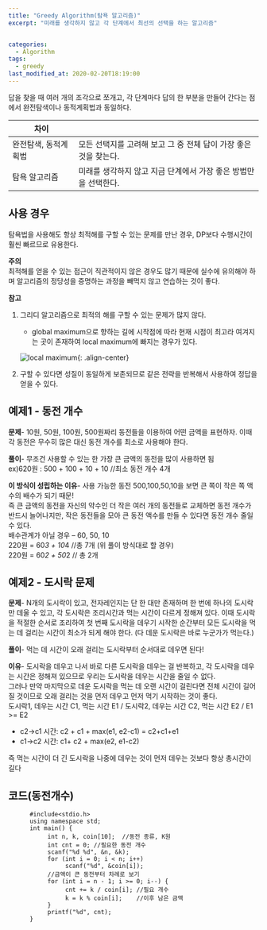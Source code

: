 ```yaml
---
title: "Greedy Algorithm(탐욕 알고리즘)"
excerpt: "미래를 생각하지 않고 각 단계에서 최선의 선택을 하는 알고리즘"


categories:
  - Algorithm
tags:
  - greedy
last_modified_at: 2020-02-20T18:19:00
---
```

답을 찾을 때 여러 개의 조각으로 쪼개고, 각 단계마다 답의 한 부분을 만들어 간다는 점에서 완전탐색이나 동적계획법과 동일하다.  

|차이|   |
|----|----|
|완전탐색, 동적계획법|모든 선택지를 고려해 보고 그 중 전체 답이 가장 좋은 것을 찾는다.|
|탐욕 알고리즘|미래를 생각하지 않고 지금 단계에서 가장 좋은 방법만을 선택한다.|

사용 경우  
----------  
탐욕법을 사용해도 항상 최적해를 구할 수 있는 문제를 만난 경우, DP보다 수행시간이 훨씬 빠르므로 유용한다.  


**주의**  
최적해를 얻을 수 있는 접근이 직관적이지 않은 경우도 많기 때문에 실수에 유의해야 하며 알고리즘의 정당성을 증명하는 과정을 빼먹지 않고 연습하는 것이 좋다.  


**참고**  
1. 그리디 알고리즘으로 최적의 해를 구할 수 있는 문제가 많지 않다.
	- global maximum으로 향하는 길에 시작점에 따라 현재 시점이 최고라 여겨지는 곳이 존재하여 local maximum에 빠지는 경우가 있다.  


	![local maximum](https://yuksangeun.github.io/assets/images/greedy_localmaximum.png){: .align-center}  


2. 구할 수 있다면 성질이 동일하게 보존되므로 같은 전략을 반복해서 사용하여 정답을 얻을 수 있다.  

예제1 - 동전 개수  
-----------------------------------------------------  
**문제**- 10원, 50원, 100원, 500원짜리 동전들을 이용하여 어떤 금액을 표현하자. 이때 각 동전은 무수히 많은 대신 동전 개수를 최소로 사용해야 한다.  


**풀이**- 무조건 사용할 수 있는 한 가장 큰 금액의 동전을 많이 사용하면 됨  
ex)620원 : 500 + 100 + 10 + 10 //최소 동전 개수 4개  


**이 방식이 성립하는 이유**-  사용 가능한 동전 500,100,50,10을 보면 큰 쪽이 작은 쪽 액수의 배수가 되기 때문!  
즉 큰 금액의 동전을 자신의 약수인 더 작은 여러 개의 동전들로 교체하면 동전 개수가 반드시 늘어나지만, 작은 동전들을 모아 큰 동전 액수를 만들 수 있다면 동전 개수 줄일 수 있다.  
배수관계가 아닐 경우 – 60, 50, 10  
220원 = 60*3 + 10*4 //총 7개 (위 풀이 방식대로 할 경우)  
220원 = 60*2 + 50*2 // 총 2개  

예제2 - 도시락 문제  
---------------------------------------------------  
**문제**- N개의 도시락이 있고, 전자레인지는 단 한 대만 존재하며 한 번에 하나의 도시락만 데울 수 있고, 각 도시락은 조리시간과 먹는 시간이 다르게 정해져 있다. 이때 도시락을 적절한 순서로 조리하여 첫 번째 도시락을 데우기 시작한 순간부터 모든 도시락을 먹는 데 걸리는 시간이 최소가 되게 해야 한다. (다 데운 도시락은 바로 누군가가 먹는다.)  


**풀이**- 먹는 데 시간이 오래 걸리는 도시락부터 순서대로 데우면 된다!  


**이유**- 도시락을 데우고 나서 바로 다른 도시락을 데우는 걸 반복하고, 각 도시락을 데우는 시간은 정해져 있으므로 우리는 도시락을 데우는 시간을 줄일 수 없다.  
그러나 만약 마지막으로 데운 도시락을 먹는 데 오랜 시간이 걸린다면 전체 시간이 길어질 것이므로 오래 걸리는 것을 먼저 데우고 먼저 먹기 시작하는 것이 좋다.  
도시락1, 데우는 시간 C1, 먹는 시간 E1 / 도시락2, 데우는 시간 C2, 먹는 시간 E2 / E1 >= E2  
* c2->c1 시간: c2 + c1 + max(e1, e2-c1) = c2+c1+e1  
* c1->c2 시간: c1+ c2 + max(e2, e1-c2)  

즉 먹는 시간이 더 긴 도시락을 나중에 데우는 것이 먼저 데우는 것보다 항상 총시간이 길다  

코드(동전개수)  
-------------------- 
 
		  #include<stdio.h>  
		  using namespace std;
		  int main() {
		       int n, k, coin[10];	//동전 종류, K원
		       int cnt = 0;	//필요한 동전 개수
		       scanf("%d %d", &n, &k);
		       for (int i = 0; i < n; i++)
		            scanf("%d", &coin[i]);
		       //금액이 큰 동전부터 차례로 보기
		       for (int i = n - 1; i >= 0; i--) {
		            cnt += k / coin[i];	//필요 개수
		            k = k % coin[i];	//이후 남은 금액
		       }
		       printf("%d", cnt);
		  }
